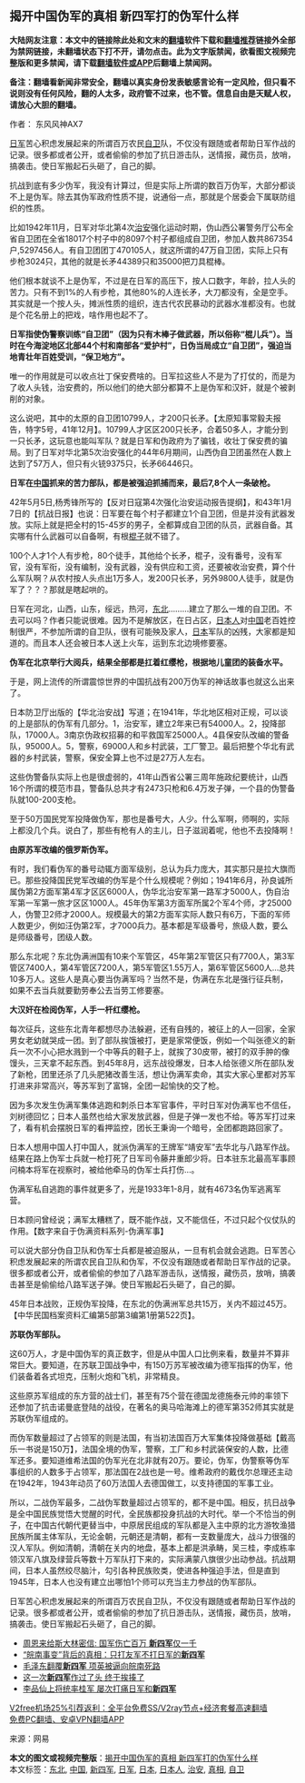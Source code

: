  <h2>揭开中国伪军的真相 新四军打的伪军什么样</h2> <p class="notice"><b>大陆网友注意：本文中的链接除此处和文末的<a href="https://github.com/bannedbook/fanqiang" >翻墙</a>软件下载和<a href="https://github.com/killgcd/justmysocks/blob/master/README.md">翻墙推荐</a>链接外全部为禁网链接，未翻墙状态下打不开，请勿点击。此为文字版禁闻，欲看图文视频完整版和更多禁闻，请下载<a href="https://github.com/bannedbook/fanqiang">翻墙软件或APP</a>后翻墙上禁闻网。</p><p>备注：翻墙看新闻非常安全，翻墙以真实身份发表敏感言论有一定风险，但只看不说则没有任何风险，翻的人太多，政府管不过来，也不管。信息自由是天赋人权，请放心大胆的翻墙。</b></p>  <div class="entry"> <p>作者： 东风风神AX7</p> <p id="summary"><a href="https://www.bannedbook.org/bnews/tag/%e6%97%a5%e5%86%9b/" class="st_tag internal_tag" rel="tag" title="标签 日军 下的日志">日军</a>苦心积虑发展起来的所谓百万农民<a href="https://www.bannedbook.org/bnews/tag/%E8%87%AA%E5%8D%AB/" class="st_tag internal_tag" rel="tag" title="标签 自卫 下的日志">自卫</a>队，不仅没有跟随或者帮助日军作战的记录。很多都或者公开，或者偷偷的参加了抗日游击队，送情报，藏伤员，放哨，搞袭击。使日军搬起石头砸了，自己的脚。</p> <p>抗战到底有多少伪军，我没有计算过，但是实际上所谓的数百万伪军，大部分都谈不上是伪军。除去其伪军政府性质不提，说通俗一点，那就是个居委会下属联防组织的性质。</p> <p>比如1942年11月，日军对华北第4次<a href="https://www.bannedbook.org/bnews/tag/%E6%B2%BB%E5%AE%89/" class="st_tag internal_tag" rel="tag" title="标签 治安 下的日志">治安</a>强化运动时期，伪山西公署警务厅公布全省自卫团在全省18017个村子中的8097个村子都组成自卫团，参加人数共867354户,5297456人。有自卫团团丁470105人，就这所谓的47万自卫团，实际上只有步枪3024只，其他的就是长矛44389只和35000把刀具棍棒。</p> <p>他们根本就谈不上是伪军，不过是在日军的高压下，按人口数字，年龄，拉人头的苦力。只有不到1%的人有步枪，其他80%的人连长矛，大刀都没有，全是空手。其实就是一个按人头，摊派性质的组织，连古代农民暴动的武器水准都没有。也就是个花名册上的把戏，啥作用也起不了。</p> <p><strong>日军指使伪警察训练</strong><strong>“</strong><strong>自卫团</strong><strong>”</strong><strong>（因为只有木棒子做武器，所以俗称</strong><strong>“</strong><strong>棍儿兵</strong><strong>”</strong><strong>）。当时在今海淀地区北部</strong><strong>44</strong><strong>个村和南部各</strong><strong>“</strong><strong>爱护村</strong><strong>”</strong><strong>，日伪当局成立</strong><strong>“</strong><strong>自卫团</strong><strong>”</strong><strong>，强迫当地青壮年百姓受训，</strong><strong>“</strong><strong>保卫地方</strong><strong>”</strong><strong>。</strong></p> <p>唯一的作用就是可以收点壮丁保安费啥的。日军拉这些人不是为了打仗的，而是为了收人头钱，治安费的，所以他们的绝大部分都算不上是伪军和汉奸，就是个被剥削的对象。</p> <p>这么说吧，其中的太原的自卫团10799人，才200只长矛。【太原知事常毅夫报告，特字5号，41年12月】。10799人才区区200只长矛，合着50多人，才能分到一只长矛，这玩意也能叫军队？就是日军和伪政府为了骗钱，收壮丁保安费的骗局。到了日军对华北第5次治安强化的44年6月期间，山西伪自卫团虽然在人数上达到了57万人，但只有火铳9375只，长矛66446只。</p>  <p><strong>日军在<a href="https://www.bannedbook.org/bnews/tag/%E4%B8%AD%E5%9B%BD/" class="st_tag internal_tag" rel="tag" title="标签 中国 下的日志">中国</a>抓来的苦力部队，都是被强迫抓捕而来，最后7,8个人一条破枪。</strong></p> <p>42年5月5日,杨秀锋所写的【反对日寇第4次强化治安运动报告提纲】，和43年1月7日的【抗战日报】也说：日军要在每个村子都建立1个自卫团，但是并没有武器发放。实际上就是把全村的15-45岁的男子，全都算成自卫团的队员，武器自备。其实哪有什么武器可以自备啊，有根<span class='wp_keywordlink'><a href="https://www.bannedbook.org/forum11/topic309.html" title="禁片：“科学”的棍子" target="_blank">棍子</a></span>就不错了。</p> <p>100个人才1个人有步枪，80个徒手，其他给个长矛，棍子，没有番号，没有军官，没有军衔，没有编制，没有武器，没有供应和工资，还要被收治安费，算个什么军队啊？从农村按人头点出1万多人，发200只长矛，另外9800人徒手，就是伪军了？？？那就是瞎起哄的。</p> <p>日军在河北，山西，山东，绥远，热河，<a href="https://www.bannedbook.org/bnews/tag/%e4%b8%9c%e5%8c%97/" class="st_tag internal_tag" rel="tag" title="标签 东北 下的日志">东北</a>&#8230;&#8230;&#8230;建立了那么一堆的自卫团。不去可以吗？作者只能说很难。因为不是解放区，在日占区，<a href="https://www.bannedbook.org/bnews/tag/%e6%97%a5%e6%9c%ac%e4%ba%ba/" class="st_tag internal_tag" rel="tag" title="标签 日本人 下的日志">日本人</a>对<span class='wp_keywordlink_affiliate'><a href="https://www.bannedbook.org/" title="中国" target="_blank">中国</a></span>老百姓控制很严，不参加所谓的自卫队，很有可能殃及家人，<a href="https://www.bannedbook.org/bnews/tag/%e6%97%a5%e6%9c%ac/" class="st_tag internal_tag" rel="tag" title="标签 日本 下的日志">日本</a>军队的凶残，大家都是知道的。而且本人还会被日本人送上火车，运到东北边境修要塞。</p> <p><strong>伪军在北京举行大阅兵，结果全部都是扛着红缨枪，根据地儿童团的装备水平。</strong></p> <p>于是，网上流传的所谓震惊世界的中国抗战有200万伪军的神话故事也就这么出来了。</p> <p>日本防卫厅出版的【华北治安战】写道；在1941年，华北地区相对正规，可以谈的上是部队的伪军有几部分。1，治安军，建立2年来已有54000人。2，投降部队，17000人。3南京伪政权招募的和平救国军25000人。4县保安队改编的警备队，95000人。5，警察，69000人和乡村武装，工厂警卫。最后把整个华北有武器的乡村武装，警察，保安全算上也不过是27万人左右。</p> <p>这些伪警备队实际上也是很虚弱的，41年山西省公署三周年施政纪要统计，山西16个所谓的模范市县，警备队总共才有2473只枪和6.4万发子弹，一个县的伪警备队就100-200支枪。</p>  <p>至于50万国民党军投降做伪军，那也是番号大，人少。什么军啊，师啊的，实际上都没几个兵。说白了，那些有枪有人的主儿，日子滋润着呢，他也不去投降啊！</p> <p><strong>由原苏军改编的俄罗斯伪军。</strong></p> <p>有时，我们看伪军的番号动辄方面军级别，总认为兵力庞大，其实那只是拉大旗而已。那些投降国民党军改编的伪军是个什么规模呢？例如；1941年6月，孙良诚所属伪第2方面军第4军才区区6000人，伪华北治安军第一路军才5000人，伪自治军第一军第一旅才区区1000人。45年伪军第3方面军所属2个军4个师，才25000人，伪警卫2师才2000人。规模最大的第2方面军实际人数只有6万，下面的军师人数更少，例如汪伪第2军，才7000兵力。基本都是军级番号，旅级人数，要么是师级番号，团级人数。</p> <p>那么东北呢？东北伪满洲国有10来个军管区，45年第2军管区只有7700人，第3军管区7400人，第4军管区7200人，第5军管区1.55万人，第6军管区5600人…总共10多万人。这些人是真心要当伪满军吗？当然不是，伪满在东北是强行征兵制，如果不去当兵就要勤劳奉公去当劳工修要塞。</p> <p><strong>大汉奸在检阅伪军，人手一杆红缨枪。</strong></p> <p>每次征兵，这些东北青年都想尽办法躲避，还有自残的，被征上的人一回家，全家男女老幼就哭成一团。到了部队挨饿被打，更是家常便饭，例如一个叫张德义的新兵一次不小心把水溅到一个中等兵的鞋子上，就挨了30皮带，被打的双手肿的像馒头，三天拿不起东西。到45年8月，远东战役爆发，日本人给张德义所在部队发了新枪，团里还杀了几头肥猪改善生活，想让伪满军卖命，其实大家心里都对苏军打进来非常高兴，等苏军到了富锦，全团一起愉快的交了枪。</p> <p>因为多次发生伪满军集体逃跑和刺杀日本军官事件，平时日军对伪满军也不信任，刘树德回忆；日本人虽然也给大家发放武器，但是子弹一发也不给。等苏军打过来了，看有机会摆脱日军的看押监控，团长王秉询一个暗号，全团都跑路回家了。</p> <p>日本人想用中国人打中国人，就派伪满军的王牌军“靖安军”去华北与八路军作战。结果在路上伪军士兵就一枪打死了日军司令藤井重郎少将。日本驻东北最高军事顾问楠本将军在视察时，被给他牵马的伪军士兵打伤…。</p>  <p>伪满军私自逃跑的事件就更多了，光是1933年1-8月，就有4673名伪军逃离军营。</p> <p>日本顾问曾经说；满军太糟糕了，既不能作战，又不能信任，不过只起个仪仗队的作用。【数字来自于伪满资料系列-伪满军事】</p> <p>可以说大部分伪自卫队和伪军士兵都是被迫服从，一旦有机会就会逃跑。日军苦心积虑发展起来的所谓农民自卫队和伪军，不仅没有跟随或者帮助日军作战的记录。很多都或者公开，或者偷偷的参加了八路军游击队，送情报，藏伤员，放哨，搞袭击甚至是偷偷给八路军送子弹。使日军搬起石头砸了，自己的脚。</p> <p>45年日本战败，正规伪军投降，在东北的伪满洲军总共15万，关内不超过45万。【中华民国档案资料汇编第5部第3编第1册第522页】。</p> <p><strong>苏联伪军部队。</strong></p> <p>这60万人，才是中国伪军的真正数字，但是从中国人口比例来看，数量并不算非常巨大。要知道，在苏联卫国战争中，有150万苏军被改编为德军指挥的伪军，他们装备着各式坦克，压制火炮和飞机，非常精良。</p> <p>这些原苏军组成的东方营的战士们，甚至有75个营在德国龙德施泰元帅的率领下还参加了抗击诺曼底登陆的战役，在著名的奥马哈海滩上的德军第352师其实就是苏联伪军组成的。</p> <p>而伪军数量超过了占领军的则是法国，有当初法国百万大军集体投降做基础【戴高乐一书说是150万】，法国全境的伪军，警察，工厂和乡村武装保安的人数，比德军还多。要知道维希法国的伪军光在北非就有20万。要论，伪军，伪警察等伪军事组织的人数多于占领军，那法国在2战也是一号。维希政府的戴伐尔总理还主动在1942年，1943年动员了60万法国人去德国做工，以支持德国的军事工业。</p>  <p>所以，二战伪军最多，二战伪军数量超过占领军的，都不是中国。相反，抗日战争是全中国民族觉悟大觉醒的时代，全民族都投身抗战的大时代。举一个不恰当的例子，在中国古代朝代更替当中，中原居民组成的军队都是入主中原的北方游牧渔猎民族所属主体军队，无论金朝，元朝还是清朝，都有一支数量庞大，战斗力很强的汉人军队。例如清朝，清朝在关内的地盘，基本上都是洪承畴，吴三桂，李成栋率领汉军八旗及绿营兵等数十万军队打下来的，实际满蒙八旗很少出动参战。抗战期间，日本人虽然绞尽脑汁，勾引各种民族败类，使进各种强迫手法，但是直到1945年，日本人也没有建立出哪怕1个师可以充当主力参战的伪军部队。</p> <p>日军苦心积虑发展起来的所谓百万农民自卫队，不仅没有跟随或者帮助日军作战的记录。很多都或者公开，或者偷偷的参加了抗日游击队，送情报，藏伤员，放哨，搞袭击。使日军搬起石头砸了，自己的脚。</p> <ul class='op-related-articles' title='相关阅读'> <li><a href='https://www.bannedbook.org/bnews/cnnews/20200709/1357896.html' target='_blank'>周恩来给斯大林密信: 国军伤亡百万 <b>新四军</b>仅一千</a></li> <li><a href='https://www.bannedbook.org/bnews/lifebaike/20200120/1261850.html' target='_blank'>“皖南事变”背后的真相：只打友军不打日军的<b>新四军</b></a></li> <li><a href='https://www.bannedbook.org/bnews/comments/20191219/1243832.html' target='_blank'>毛泽东翻覆<b>新四军</b> 项英被逼向皖南死路</a></li> <li><a href='https://www.bannedbook.org/bnews/lifebaike/20191202/1233613.html' target='_blank'>这一次<b>新四军</b>作过了头 终于挨揍了</a></li> <li><a href='https://www.bannedbook.org/bnews/lifebaike/20191025/1212557.html' target='_blank'>李品仙上将统率桂军 屡次打痛日军和<b>新四军</b></a></li> </ul> <p class="texttj"> <a href="https://github.com/bannedbook/fanqiang/wiki/V2ray%E6%9C%BA%E5%9C%BA" target="_blank">V2free机场25%引荐返利：全平台免费SS/V2ray节点+经济套餐高速翻墙</a><br/> <a href="https://github.com/bannedbook/fanqiang/wiki/%E7%A6%81%E9%97%BB%E7%BD%91%E5%AE%89%E5%8D%93%E7%BF%BB%E5%A2%99%E6%96%B0%E9%97%BBAPP" target="_blank">免费PC翻墙、安卓VPN翻墙APP</a></p><p> 来源：网易 </p><a name='sharetosocial'></a>       <div><b>本文的图文或视频完整版</b>：<a href='https://www.bannedbook.org/bnews/comments/20201220/1451543.html'>揭开中国伪军的真相 新四军打的伪军什么样</a></div>  </div><!--END ENTRY--> <div class="postfooter"> <div>本文标签：<a href="https://www.bannedbook.org/bnews/tag/%e4%b8%9c%e5%8c%97/" rel="tag">东北</a>, <a href="https://www.bannedbook.org/bnews/tag/%E4%B8%AD%E5%9B%BD/" rel="tag">中国</a>, <a href="https://www.bannedbook.org/bnews/tag/%E6%96%B0%E5%9B%9B%E5%86%9B/" rel="tag">新四军</a>, <a href="https://www.bannedbook.org/bnews/tag/%e6%97%a5%e5%86%9b/" rel="tag">日军</a>, <a href="https://www.bannedbook.org/bnews/tag/%e6%97%a5%e6%9c%ac/" rel="tag">日本</a>, <a href="https://www.bannedbook.org/bnews/tag/%e6%97%a5%e6%9c%ac%e4%ba%ba/" rel="tag">日本人</a>, <a href="https://www.bannedbook.org/bnews/tag/%E6%B2%BB%E5%AE%89/" rel="tag">治安</a>, <a href="https://www.bannedbook.org/bnews/tag/%e7%9c%9f%e7%9b%b8/" rel="tag">真相</a>, <a href="https://www.bannedbook.org/bnews/tag/%E8%87%AA%E5%8D%AB/" rel="tag">自卫</a></div>  </div><!--END POSTFOOTER--> 